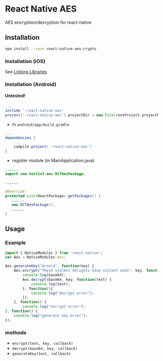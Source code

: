 # React Native AES

AES encryption/decryption for react-native

## Installation
```sh
npm install --save react-native-aes-crypto
```
### Installation (iOS)

See [Linking Libraries](http://facebook.github.io/react-native/docs/linking-libraries-ios.html)

### Installation (Android)
#### Untested!
```gradle
...
include ':react-native-aes'
project(':react-native-aes').projectDir = new File(rootProject.projectDir, '../node_modules/react-native-aes/android/RCTAes')
```

* In `android/app/build.gradle`

```gradle
...
dependencies {
    ...
    compile project(':react-native-aes')
}
```

* register module (in MainApplication.java)

```java
......
import com.tectiv3.aes.RCTAesPackage;

......

@Override
protected List<ReactPackage> getPackages() {
   ......
   new RCTAesPackage(),
   ......
}
```

## Usage

### Example

```js
import { NativeModules } from 'react-native';
var Aes = NativeModules.Aes;

Aes.generateKey("Arnold", function(key) {
    Aes.encrypt("These violent delights have violent ends", key, function(base64) {
        console.log(base64);
        Aes.decrypt(base64, key, function(text) {
            console.log(text);
        }, function(){
            console.log("decrypt error");
        });
    }, function() {
        console.log("encrypt error");
}, function() {
    console.log("generate key error");
});
```

### methods

- `encrypt(text, key, callback)`
- `decrypt(base64, key, callback)`
- `generateKey(text, callback)`

